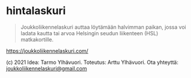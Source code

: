 # hintalaskuri

>Joukkoliikennelaskuri auttaa löytämään halvimman paikan, jossa voi ladata kautta tai arvoa Helsingin seudun liikenteen (HSL) matkakortille. 

https://joukkoliikennelaskuri.com/

(c) 2021 Idea: Tarmo Ylhävuori. Toteutus: Arttu Ylhävuori. Ota yhteyttä: joukkoliikennelaskuri@gmail.com